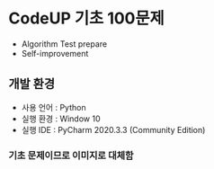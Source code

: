 # CodeUP 기초 100문제
  - Algorithm Test prepare
  - Self-improvement

## 개발 환경
  - 사용 언어 : Python
  - 실행 환경 : Window 10
  - 실행 IDE : PyCharm 2020.3.3 (Community Edition)


### 기초 문제이므로 이미지로 대체함
